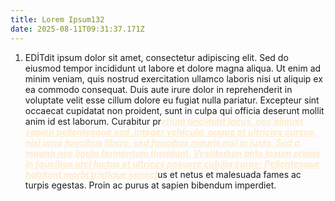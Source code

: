 ```yaml
---
title: Lorem Ipsum132
date: 2025-08-11T09:31:37.171Z
---
```



<ol><li data-list="bullet"><span class="ql-ui" contenteditable="false"></span>EDİTdit ipsum dolor sit amet, consectetur adipiscing elit. Sed do eiusmod tempor incididunt ut labore et dolore magna aliqua. Ut enim ad minim veniam, quis nostrud exercitation ullamco laboris nisi ut aliquip ex ea commodo consequat. Duis aute irure dolor in reprehenderit in voluptate velit esse cillum dolore eu fugiat nulla pariatur. Excepteur sint occaecat cupidatat non proident, sunt in culpa qui officia deserunt mollit anim id est laborum. Curabitur pr<strong style="color: rgb(255, 235, 204);"><em><u>etium tincidunt lacus, nec aliquet sapien pellentesque sed. Integer vehicula, augue at ultricies cursus, nisl urna faucibus libero, sed faucibus mauris nisl in justo. Sed a magna nec ligula fermentum tincidunt. Vestibulum ante ipsum primis in faucibus orci luctus et ultrices posuere cubilia curae; Pellentesque habitant morbi tristique senect</u></em></strong>us et netus et malesuada fames ac turpis egestas. Proin ac purus at sapien bibendum imperdiet.</li></ol>